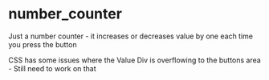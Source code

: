 # number_counter
Just a number counter - it increases or decreases value by one each time you press the button

CSS has some issues where the Value Div is overflowing to the buttons area - Still need to work on that
